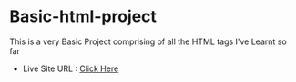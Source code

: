 # Basic-html-project
This is a very Basic Project comprising of all the HTML tags I've Learnt so far

- Live Site URL : [Click Here](https://sagar-aswar.github.io/Basic-html-project/)
